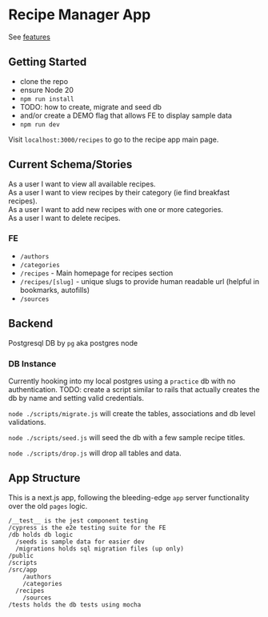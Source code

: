 # Recipe Manager App

See [features](/design/FEATURES.md)

## Getting Started
- clone the repo
- ensure Node 20
- `npm run install`
- TODO: how to create, migrate and seed db
- and/or create a DEMO flag that allows FE to display sample data
- `npm run dev`

Visit `localhost:3000/recipes` to go to the recipe app main page.

## Current Schema/Stories
As a user I want to view all available recipes.  
As a user I want to view recipes by their category (ie find breakfast recipes).  
As a user I want to add new recipes with one or more categories.  
As a user I want to delete recipes.  

### FE
- `/authors`
- `/categories`
- `/recipes` - Main homepage for recipes section
- `/recipes/[slug]` - unique slugs to provide human readable url (helpful in bookmarks, autofills)
- `/sources`


## Backend
Postgresql DB by `pg` aka postgres node


### DB Instance
Currently hooking into my local postgres using a `practice` db with no authentication. 
TODO: create a script similar to rails that actually creates the db by name and setting valid credentials.  

`node ./scripts/migrate.js` will create the tables, associations and db level validations.  

`node ./scripts/seed.js` will seed the db with a few sample recipe titles.  

`node ./scripts/drop.js` will drop all tables and data. 

## App Structure
This is a next.js app, following the bleeding-edge `app` server functionality over the old `pages` logic. 

```
/__test__ is the jest component testing
/cypress is the e2e testing suite for the FE
/db holds db logic
  /seeds is sample data for easier dev
  /migrations holds sql migration files (up only)
/public
/scripts
/src/app
	/authors
	/categories
  /recipes
	/sources
/tests holds the db tests using mocha
```
